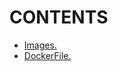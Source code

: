 # CONTENTS

- [Images.](https://github.com/Nouvellie/docker-1st/blob/docker/course/02.images/images.md)
- [DockerFile.](https://github.com/Nouvellie/docker-1st/blob/docker/course/02.images/dockerfile.md)